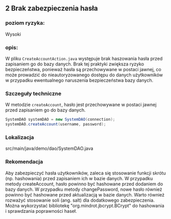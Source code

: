 ## 2 Brak zabezpieczenia hasła

### poziom ryzyka:
Wysoki

### opis:
W pliku `CreateAccountAction.java` występuje brak haszowania hasła przed zapisaniem go do bazy danych. Brak tej praktyki zwiększa ryzyko bezpieczeństwa, ponieważ hasła są przechowywane w postaci jawnej, co może prowadzić do nieautoryzowanego dostępu do danych użytkowników w przypadku ewentualnego naruszenia bezpieczeństwa bazy danych.

### Szczeguły techniczne
W metodzie `createAccount`, hasło jest przechowywane w postaci jawnej przed zapisaniem go do bazy danych.

```java
SystemDAO systemDAO = new SystemDAO(connection);
systemDAO.createAccount(username, password);
```

### Lokalizacja
src/main/java/demo/dao/SystemDAO.java

### Rekomendacja
Aby zabezpieczyć hasła użytkowników, zaleca się stosowanie funkcji skrótu (np. hashowania) przed zapisaniem ich w bazie danych. W przypadku metody createAccount, hasło powinno być hashowane przed dodaniem do bazy danych. W przypadku metody changePassword, nowe hasło również powinno być hashowane przed aktualizacją w bazie danych. Warto również rozważyć stosowanie soli (ang. salt) dla dodatkowego zabezpieczenia. Można  wykorzystać bibliotekę "org.mindrot.jbcrypt.BCrypt" do hashowania i sprawdzania poprawności haseł.